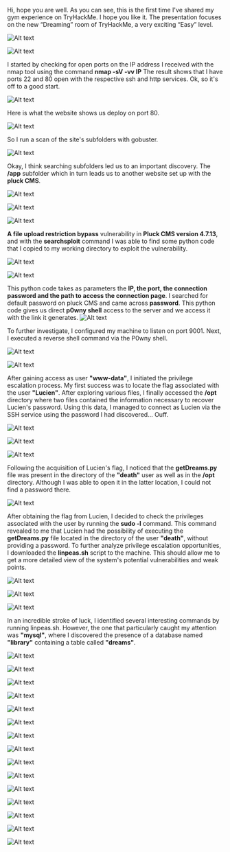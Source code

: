 Hi, hope you are well. As you can see, this is the first time I've shared my gym experience on TryHackMe. I hope you like it. The presentation focuses on the new “Dreaming” room of TryHackMe, a very exciting “Easy” level.

![Alt text](img/dreaming1.png)

![Alt text](img/dreaming2.png)

I started by checking for open ports on the IP address I received with the nmap tool using the command **nmap -sV -vv IP** 
The result shows that I have ports 22 and 80 open with the respective ssh and http services. Ok, so it's off to a good start.

![Alt text](img/dreaming3.png)

Here is what the website shows us deploy on port 80.

![Alt text](img/dreaming4.png)

So I run a scan of the site's subfolders with gobuster.

![Alt text](img/dreaming5.png)

Okay, I think searching subfolders led us to an important discovery. The **/app** subfolder which in turn leads us to another website set up with the **pluck CMS**.

![Alt text](img/dreaming6.png)

![Alt text](img/dreaming7.png)

![Alt text](img/dreaming8.png)

**A file upload restriction bypass** vulnerability in **Pluck CMS version 4.7.13**, and with the **searchsploit** command I was able to find some python code that I copied to my working directory to exploit the vulnerability.

![Alt text](img/dreaming9.png)

![Alt text](img/dreaming10.png)

This python code takes as parameters the **IP, the port, the connection password and the path to access the connection page**. I searched for default password on pluck CMS and came across **password**. This python code gives us direct **p0wny shell** access to the server and we access it with the link it generates.
![Alt text](img/dreaming11.png)

To further investigate, I configured my machine to listen on port 9001. Next, I executed a reverse shell command via the P0wny shell.

![Alt text](img/dreaming12.png)

![Alt text](img/dreaming13.png)

After gaining access as user **"www-data"**, I initiated the privilege escalation process. My first success was to locate the flag associated with the user **"Lucien"**. After exploring various files, I finally accessed the **/opt** directory where two files contained the information necessary to recover Lucien's password. Using this data, I managed to connect as Lucien via the SSH service using the password I had discovered... Ouff.

![Alt text](img/dreaming14.png)

![Alt text](img/dreaming15.png)

![Alt text](img/dreaming16.png)

Following the acquisition of Lucien's flag, I noticed that the **getDreams.py** file was present in the directory of the **"death"** user as well as in the **/opt** directory. Although I was able to open it in the latter location, I could not find a password there.

![Alt text](img/dreaming17.png)

After obtaining the flag from Lucien, I decided to check the privileges associated with the user by running the **sudo -l** command. This command revealed to me that Lucien had the possibility of executing the **getDreams.py** file located in the directory of the user **"death"**, without providing a password. To further analyze privilege escalation opportunities, I downloaded the **linpeas.sh** script to the machine. This should allow me to get a more detailed view of the system's potential vulnerabilities and weak points.

![Alt text](img/dreaming18.png)

![Alt text](img/dreaming19.png)

![Alt text](img/dreaming20.png)

In an incredible stroke of luck, I identified several interesting commands by running linpeas.sh. However, the one that particularly caught my attention was **"mysql"**, where I discovered the presence of a database named **"library"** containing a table called **"dreams"**.

![Alt text](img/dreaming21.png)

![Alt text](img/dreaming22.png)

![Alt text](img/dreaming23.png)

![Alt text](img/dreaming24.png)

![Alt text](img/dreaming25.png)

![Alt text](img/dreaming26.png)

![Alt text](img/dreaming27.png)

![Alt text](img/dreaming28.png)

![Alt text](img/dreaming29.png)

![Alt text](img/dreaming30.png)

![Alt text](img/dreaming31.png)

![Alt text](img/dreaming32.png)

![Alt text](img/dreaming33.png)

![Alt text](img/dreaming34.png)

![Alt text](img/dreaming35.png)